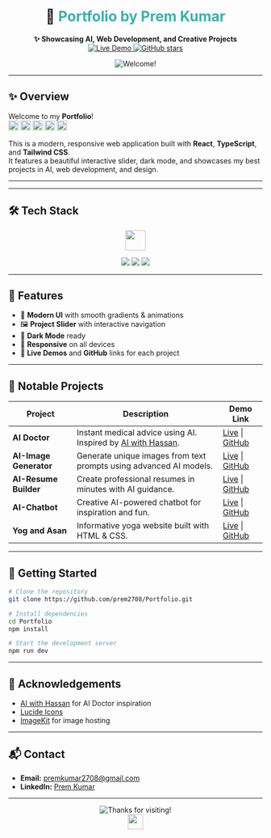 


<h1 align="center">🚀 <span style="color:#38B2AC">Portfolio by Prem Kumar</span></h1>

<p align="center">
  <b>✨ Showcasing AI, Web Development, and Creative Projects</b><br>
  <a href="https://portfolio-byprem.up.railway.app" target="_blank">
    <img src="https://img.shields.io/badge/Live%20Demo-Visit-blueviolet?style=for-the-badge&logo=vercel" alt="Live Demo" />
  </a>
  <a href="https://github.com/prem2708/Portfolio" target="_blank">
    <img src="https://img.shields.io/github/stars/prem2708/Portfolio?style=for-the-badge&logo=github" alt="GitHub stars" />
  </a>
</p>

<p align="center">
  <img src="https://readme-typing-svg.demolab.com?font=Orbitron&size=24&duration=3000&pause=1000&color=00F0FF&center=true&vCenter=true&width=435&lines=Welcome+to+my+Portfolio!;Explore+AI+and+Web+Projects+%F0%9F%92%BB%F0%9F%92%A1" alt="Welcome!" />
</p>

---

## ✨ Overview

Welcome to my **Portfolio**!  
<img src="https://img.shields.io/badge/React-20232A?style=flat-square&logo=react&logoColor=61DAFB" height="20"/> <img src="https://img.shields.io/badge/TypeScript-007ACC?style=flat-square&logo=typescript&logoColor=white" height="20"/> <img src="https://img.shields.io/badge/Tailwind_CSS-38B2AC?style=flat-square&logo=tailwind-css&logoColor=white" height="20"/> <img src="https://img.shields.io/badge/Vite-646CFF?style=flat-square&logo=vite&logoColor=FFD62E" height="20"/> <img src="https://img.shields.io/badge/Lucide-Icons-yellow?style=flat-square" height="20"/>

This is a modern, responsive web application built with <b>React</b>, <b>TypeScript</b>, and <b>Tailwind CSS</b>.<br>
It features a beautiful interactive slider, dark mode, and showcases my best projects in AI, web development, and design.

---



---

## 🛠️ Tech Stack

<div align="center">
  <img src="https://skillicons.dev/icons?i=react,typescript,tailwind,vite,github,django,html,css,javascript" height="40"/>
</div>

<p align="center">
  <img src="https://img.shields.io/badge/Modern%20UI-%F0%9F%8C%9F%20Gradient%20%26%20Animation-blueviolet?style=flat-square"/>
  <img src="https://img.shields.io/badge/Dark%20Mode-%F0%9F%8C%99%20Ready-22223b?style=flat-square"/>
  <img src="https://img.shields.io/badge/Responsive-%F0%9F%93%B1%20Mobile%20First-38B2AC?style=flat-square"/>
</p>

---

## 🚩 Features

- 🎨 **Modern UI** with smooth gradients & animations
- 🖼️ **Project Slider** with interactive navigation
- 🌙 **Dark Mode** ready
- 📱 **Responsive** on all devices
- 🔗 **Live Demos** and **GitHub** links for each project

---

## 📂 Notable Projects

| Project         | Description                                                                                       | Demo Link                                                                                  |
|-----------------|---------------------------------------------------------------------------------------------------|--------------------------------------------------------------------------------------------|
| **AI Doctor**   | Instant medical advice using AI. Inspired by [AI with Hassan](https://www.youtube.com/@AIwithHassan). | [Live](https://ai-doctor-s7xi.onrender.com) &#124; [GitHub](https://github.com/prem2708/AI_DOCTOR.git) |
| **AI-Image Generator** | Generate unique images from text prompts using advanced AI models.                        | [Live](https://aiimagegeneratortool-production.up.railway.app) &#124; [GitHub](https://github.com/prem2708/Ai_image_generator_tool.git) |
| **AI-Resume Builder**  | Create professional resumes in minutes with AI guidance.                                   | [Live](https://ai-resume-byprem.netlify.app) &#124; [GitHub](https://github.com/prem2708/AI-resume-builder.git) |
| **AI-Chatbot**         | Creative AI-powered chatbot for inspiration and fun.                                       | [Live](https://aibot-musebot-byvoxnova-hackthonproj.netlify.app) &#124; [GitHub](https://github.com/prem2708/aibot-musebot-byvoxnova.git) |
| **Yog and Asan**       | Informative yoga website built with HTML & CSS.                                            | [Live](https://yog-and-asan.netlify.app) &#124; [GitHub](https://github.com/prem2708/yoga_and_asan_website-.git) |

---

## 🚀 Getting Started

```bash
# Clone the repository
git clone https://github.com/prem2708/Portfolio.git

# Install dependencies
cd Portfolio
npm install

# Start the development server
npm run dev
```

---

## 🙏 Acknowledgements

- [AI with Hassan](https://www.youtube.com/@AIwithHassan) for AI Doctor inspiration
- [Lucide Icons](https://lucide.dev/)
- [ImageKit](https://imagekit.io/) for image hosting

---

## 📬 Contact

- **Email:** premkumar2708@gmail.com
- **LinkedIn:** [Prem Kumar](https://www.linkedin.com/in/premkumar2708/)


---

<p align="center">
  <img src="https://readme-typing-svg.demolab.com?font=Orbitron&size=24&duration=3000&pause=1000&color=00F0FF&center=true&vCenter=true&width=435&lines=Thanks+for+visiting+my+portfolio!;" alt="Thanks for visiting!" />
  <br>
  <img src="https://skillicons.dev/icons?i=linkedin,github" height="30"/>
</p>
